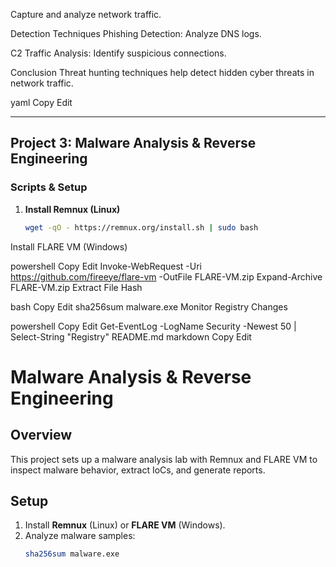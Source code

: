 Capture and analyze network traffic.

Detection Techniques
Phishing Detection: Analyze DNS logs.

C2 Traffic Analysis: Identify suspicious connections.

Conclusion
Threat hunting techniques help detect hidden cyber threats in network traffic.

yaml
Copy
Edit

---

## **Project 3: Malware Analysis & Reverse Engineering**
### **Scripts & Setup**
1. **Install Remnux (Linux)**
   ```bash
   wget -qO - https://remnux.org/install.sh | sudo bash
Install FLARE VM (Windows)

powershell
Copy
Edit
Invoke-WebRequest -Uri https://github.com/fireeye/flare-vm -OutFile FLARE-VM.zip
Expand-Archive FLARE-VM.zip
Extract File Hash

bash
Copy
Edit
sha256sum malware.exe
Monitor Registry Changes

powershell
Copy
Edit
Get-EventLog -LogName Security -Newest 50 | Select-String "Registry"
README.md
markdown
Copy
Edit
# Malware Analysis & Reverse Engineering

## Overview
This project sets up a malware analysis lab with Remnux and FLARE VM to inspect malware behavior, extract IoCs, and generate reports.

## Setup
1. Install **Remnux** (Linux) or **FLARE VM** (Windows).
2. Analyze malware samples:
   ```bash
   sha256sum malware.exe
